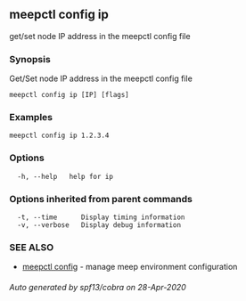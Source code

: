 ## meepctl config ip

get/set node IP address in the meepctl config file

### Synopsis

Get/Set node IP address in the meepctl config file

```
meepctl config ip [IP] [flags]
```

### Examples

```
meepctl config ip 1.2.3.4
```

### Options

```
  -h, --help   help for ip
```

### Options inherited from parent commands

```
  -t, --time      Display timing information
  -v, --verbose   Display debug information
```

### SEE ALSO

* [meepctl config](meepctl_config.md)	 - manage meep environment configuration

###### Auto generated by spf13/cobra on 28-Apr-2020
